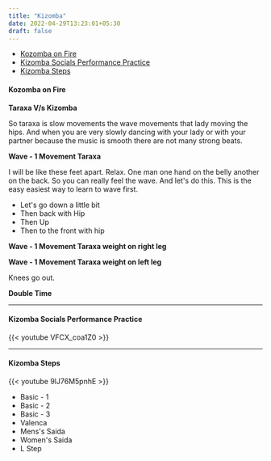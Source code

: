 ```yaml
---
title: "Kizomba"
date: 2022-04-29T13:23:01+05:30
draft: false
---
```

- [Kozomba on Fire](#kozomba-on-fire)
- [Kizomba Socials Performance Practice](#kizomba-socials-performance-practice)
- [Kizomba Steps](#kizomba-steps)

#### Kozomba on Fire

**Taraxa V/s Kizomba**

So taraxa is slow movements the wave movements that lady moving the hips. And when you are very slowly  dancing with your lady or with your partner because the music is smooth there are not many strong beats.

**Wave - 1 Movement Taraxa**

I will be like these feet apart. Relax. One man one hand on the belly another on the back. So you can really feel the wave. And let's do this. This is the easy easiest way to learn to wave first.

* Let's go down a little bit
* Then back with Hip
* Then Up
* Then to the front with hip

**Wave - 1 Movement Taraxa weight on right leg**

**Wave - 1 Movement Taraxa weight on left leg**

Knees go out.

**Double Time**




---



#### Kizomba Socials Performance Practice

{{< youtube VFCX_coa1Z0 >}}

---

#### Kizomba Steps

{{< youtube 9lJ76M5pnhE >}}

* Basic - 1
* Basic - 2
* Basic - 3
* Valenca
* Mens's Saida
* Women's Saida
* L Step
